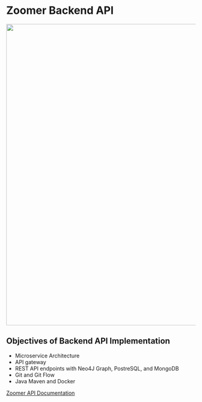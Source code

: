 # Zoomer Backend API

<p align="center">
  <img src="https://user-images.githubusercontent.com/41933169/188777493-fdd5bf39-c162-4edb-9b25-e59d567474ea.png" width="800"/>
</p>

## Objectives of Backend API Implementation

- Microservice Architecture
- API gateway
- REST API endpoints with Neo4J Graph, PostreSQL, and MongoDB
- Git and Git Flow
- Java Maven and Docker

[Zoomer API Documentation](https://documenter.getpostman.com/view/21781850/UzJFxK4f#intro)
